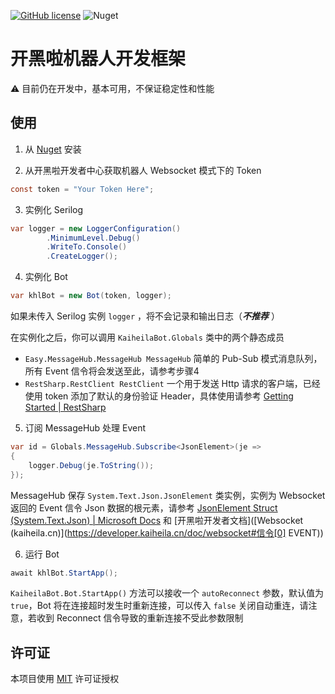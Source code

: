 [![GitHub license](https://img.shields.io/github/license/LiamSho/KaiheilaBot?style=flat-square)](https://github.com/LiamSho/KaiheilaBot/blob/main/LICENSE)
![Nuget](https://img.shields.io/nuget/v/KaiheilaBot?style=flat-square)

# 开黑啦机器人开发框架

⚠️ 目前仍在开发中，基本可用，不保证稳定性和性能

## 使用
1. 从 [Nuget](https://www.nuget.org/packages/KaiheilaBot/) 安装

2. 从开黑啦开发者中心获取机器人 Websocket 模式下的 Token

```c#
const token = "Your Token Here";
```

3. 实例化 Serilog

```c#
var logger = new LoggerConfiguration()
		.MinimumLevel.Debug()
		.WriteTo.Console()
		.CreateLogger();
```

4. 实例化 Bot

```c#
var khlBot = new Bot(token, logger);
```

如果未传入 Serilog 实例 `logger` ，将不会记录和输出日志（***不推荐*** ）

在实例化之后，你可以调用 `KaiheilaBot.Globals` 类中的两个静态成员

* `Easy.MessageHub.MessageHub MessageHub` 简单的 Pub-Sub 模式消息队列，所有 Event 信令将会发送至此，请参考步骤4
* `RestSharp.RestClient RestClient` 一个用于发送 Http 请求的客户端，已经使用 token 添加了默认的身份验证 Header，具体使用请参考 [Getting Started | RestSharp](https://restsharp.dev/getting-started/getting-started.html#basic-usage)

5. 订阅 MessageHub 处理 Event

```c#
var id = Globals.MessageHub.Subscribe<JsonElement>(je =>
{
    logger.Debug(je.ToString());
});
```

MessageHub 保存 `System.Text.Json.JsonElement` 类实例，实例为 Websocket 返回的 Event 信令 Json 数据的根元素，请参考 [JsonElement Struct (System.Text.Json) | Microsoft Docs](https://docs.microsoft.com/en-us/dotnet/api/system.text.json.jsonelement?view=net-5.0) 和 [开黑啦开发者文档]([Websocket (kaiheila.cn)](https://developer.kaiheila.cn/doc/websocket#信令[0] EVENT))

6. 运行 Bot

```c#
await khlBot.StartApp();
```

`KaiheilaBot.Bot.StartApp()` 方法可以接收一个 `autoReconnect` 参数，默认值为 `true`，Bot 将在连接超时发生时重新连接，可以传入 `false` 关闭自动重连，请注意，若收到 Reconnect 信令导致的重新连接不受此参数限制

## 许可证

本项目使用 [MIT](./LICENSE) 许可证授权